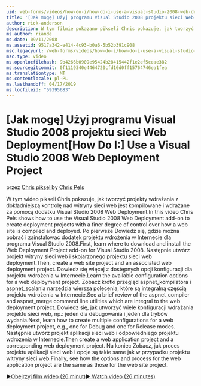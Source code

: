 ```yaml
---
uid: web-forms/videos/how-do-i/how-do-i-use-a-visual-studio-2008-web-deployment-project
title: '[Jak mogę] Użyj programu Visual Studio 2008 projektu sieci Web wdrożenia | Dokumentacja firmy Microsoft'
author: rick-anderson
description: W tym filmie pokazano pikseli Chris pokazuje, jak tworzyć projekty wdrażania z dokładniejszą kontrolę nad jak przy użyciu dodatku Visual Studio 2008 Web Deployment...
ms.author: riande
ms.date: 09/11/2008
ms.assetid: 9517a342-e414-4c93-b0a6-5b52b391c908
msc.legacyurl: /web-forms/videos/how-do-i/how-do-i-use-a-visual-studio-2008-web-deployment-project
msc.type: video
ms.openlocfilehash: 9b4266b0909e95424b28415442f1e2ef5ceae382
ms.sourcegitcommit: 0f1119340e4464720cfd16d0ff15764746ea1fea
ms.translationtype: MT
ms.contentlocale: pl-PL
ms.lasthandoff: 04/17/2019
ms.locfileid: "59395683"
---
```

# <a name="how-do-i-use-a-visual-studio-2008-web-deployment-project"></a><span data-ttu-id="bb335-103">[Jak mogę] Użyj programu Visual Studio 2008 projektu sieci Web Deployment</span><span class="sxs-lookup"><span data-stu-id="bb335-103">[How Do I:] Use a Visual Studio 2008 Web Deployment Project</span></span>

<span data-ttu-id="bb335-104">przez [Chris pikseli](https://twitter.com/chrispels)</span><span class="sxs-lookup"><span data-stu-id="bb335-104">by [Chris Pels](https://twitter.com/chrispels)</span></span>

<span data-ttu-id="bb335-105">W tym wideo pikseli Chris pokazuje, jak tworzyć projekty wdrażania z dokładniejszą kontrolę nad witryny sieci web jest kompilowane i wdrażane za pomocą dodatku Visual Studio 2008 Web Deployment.</span><span class="sxs-lookup"><span data-stu-id="bb335-105">In this video Chris Pels shows how to use the Visual Studio 2008 Web Deployment add-on to create deployment projects with a finer degree of control over how a web site is compiled and deployed.</span></span> <span data-ttu-id="bb335-106">Po pierwsze Dowiedz się, gdzie można pobrać i zainstalować dodatek projektu wdrożenia w Internecie dla programu Visual Studio 2008.</span><span class="sxs-lookup"><span data-stu-id="bb335-106">First, learn where to download and install the Web Deployment Project add-on for Visual Studio 2008.</span></span> <span data-ttu-id="bb335-107">Następnie utwórz projekt witryny sieci web i skojarzonego projektu sieci web deployment.</span><span class="sxs-lookup"><span data-stu-id="bb335-107">Then, create a web site project and an associated web deployment project.</span></span> <span data-ttu-id="bb335-108">Dowiedz się więcej z dostępnych opcji konfiguracji dla projektu wdrożenia w Internecie.</span><span class="sxs-lookup"><span data-stu-id="bb335-108">Learn the available configuration options for a web deployment project.</span></span> <span data-ttu-id="bb335-109">Zobacz krótki przegląd aspnet\_kompilatora i aspnet\_scalania narzędzia wiersza polecenia, które są integralną częścią projektu wdrożenia w Internecie.</span><span class="sxs-lookup"><span data-stu-id="bb335-109">See a brief review of the aspnet\_compiler and aspnet\_merge command line utilities which are integral to the web deployment project.</span></span> <span data-ttu-id="bb335-110">Dowiedz się, jak utworzyć wiele konfiguracji wdrażania projektu sieci web, np.: jeden dla debugowania i jeden dla trybów wydania.</span><span class="sxs-lookup"><span data-stu-id="bb335-110">Next, learn how to create multiple configurations for a web deployment project, e.g., one for Debug and one for Release modes.</span></span> <span data-ttu-id="bb335-111">Następnie utwórz projekt aplikacji sieci web i odpowiedniego projektu wdrożenia w Internecie.</span><span class="sxs-lookup"><span data-stu-id="bb335-111">Then create a web application project and a corresponding web deployment project.</span></span> <span data-ttu-id="bb335-112">Na koniec Zobacz, jak proces projektu aplikacji sieci web i opcje są takie same jak w przypadku projektu witryny sieci web.</span><span class="sxs-lookup"><span data-stu-id="bb335-112">Finally, see how the options and process for the web application project are the same as those for the web site project.</span></span>

[<span data-ttu-id="bb335-113">&#9654;Obejrzyj film wideo (26 minut)</span><span class="sxs-lookup"><span data-stu-id="bb335-113">&#9654; Watch video (26 minutes)</span></span>](https://channel9.msdn.com/Blogs/ASP-NET-Site-Videos/how-do-i-use-a-visual-studio-2008-web-deployment-project)
